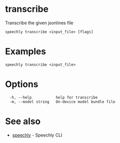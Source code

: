 # transcribe

Transcribe the given jsonlines file

```
speechly transcribe <input_file> [flags]
```

# Examples

```
speechly transcribe <input_file>
```

# Options

```
  -h, --help           help for transcribe
  -m, --model string   On-device model bundle file
```

# See also

* [speechly](README.md)	 - Speechly CLI

